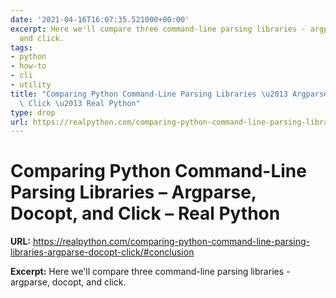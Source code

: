```yaml
---
date: '2021-04-16T16:07:35.521000+00:00'
excerpt: Here we'll compare three command-line parsing libraries - argparse, docopt,
  and click.
tags:
- python
- how-to
- cli
- utility
title: "Comparing Python Command-Line Parsing Libraries \u2013 Argparse, Docopt, and\
  \ Click \u2013 Real Python"
type: drop
url: https://realpython.com/comparing-python-command-line-parsing-libraries-argparse-docopt-click/#conclusion
---
```


# Comparing Python Command-Line Parsing Libraries – Argparse, Docopt, and Click – Real Python

**URL:** https://realpython.com/comparing-python-command-line-parsing-libraries-argparse-docopt-click/#conclusion

**Excerpt:** Here we'll compare three command-line parsing libraries - argparse, docopt, and click.
